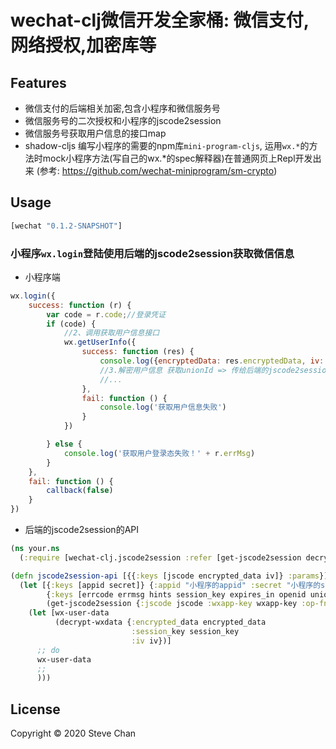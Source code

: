 # wechat-clj微信开发全家桶: 微信支付,网络授权,加密库等

## Features

* 微信支付的后端相关加密,包含小程序和微信服务号
* 微信服务号的二次授权和小程序的jscode2session
* 微信服务号获取用户信息的接口map
* shadow-cljs 编写小程序的需要的npm库`mini-program-cljs`, 运用`wx.*`的方法时mock小程序方法(写自己的wx.*的spec解释器)在普通网页上Repl开发出来 (参考: https://github.com/wechat-miniprogram/sm-crypto)

## Usage

```clojure
[wechat "0.1.2-SNAPSHOT"]
```

### 小程序`wx.login`登陆使用后端的jscode2session获取微信信息

* 小程序端

```js
wx.login({
    success: function (r) {
        var code = r.code;//登录凭证
        if (code) {
            //2、调用获取用户信息接口
            wx.getUserInfo({
                success: function (res) {
                    console.log({encryptedData: res.encryptedData, iv: res.iv, code: code})
                    //3.解密用户信息 获取unionId => 传给后端的jscode2session的API
                    //...
                },
                fail: function () {
                    console.log('获取用户信息失败')
                }
            })

        } else {
            console.log('获取用户登录态失败！' + r.errMsg)
        }
    },
    fail: function () {
        callback(false)
    }
})
```
* 后端的jscode2session的API

```clojure
(ns your.ns
  (:require [wechat-clj.jscode2session :refer [get-jscode2session decrypt-wxdata]]))

(defn jscode2session-api [{{:keys [jscode encrypted_data iv]} :params}]
  (let [{:keys [appid secret]} {:appid "小程序的appid" :secret "小程序的secret"}
        {:keys [errcode errmsg hints session_key expires_in openid unionid]}
        (get-jscode2session {:jscode jscode :wxapp-key wxapp-key :op-fn #(identity %)})]
    (let [wx-user-data
          (decrypt-wxdata {:encrypted_data encrypted_data
                           :session_key session_key
                           :iv iv})]   
      ;; do 
      wx-user-data
      ;;
      )))
```

## License

Copyright © 2020 Steve Chan
